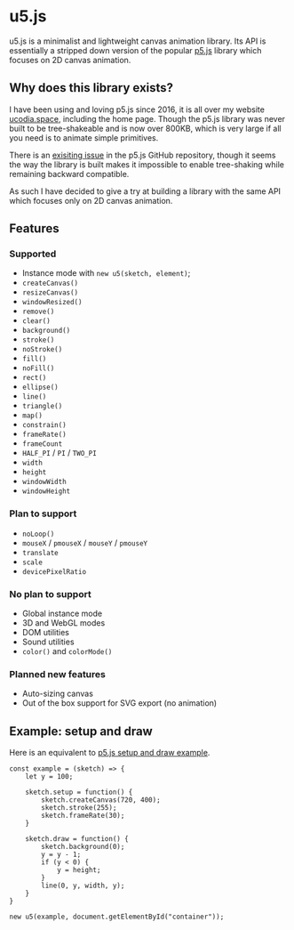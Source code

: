 # u5.js

u5.js is a minimalist and lightweight canvas animation library. Its API is essentially a stripped down version of the popular [p5.js](https://github.com/processing/p5.js) library which focuses on 2D canvas animation.

## Why does this library exists?

I have been using and loving p5.js since 2016, it is all over my website [ucodia.space](https://ucodia.space), including the home page. Though the p5.js library was never built to be tree-shakeable and is now over 800KB, which is very large if all you need is to animate simple primitives.

There is an [exisiting issue](https://github.com/processing/p5.js/issues/5740) in the p5.js GitHub repository, though it seems the way the library is built makes it impossible to enable tree-shaking while remaining backward compatible.

As such I have decided to give a try at building a library with the same API which focuses only on 2D canvas animation.

## Features

### Supported

- Instance mode with `new u5(sketch, element)`;
- `createCanvas()`
- `resizeCanvas()`
- `windowResized()`
- `remove()`
- `clear()`
- `background()`
- `stroke()`
- `noStroke()`
- `fill()`
- `noFill()`
- `rect()`
- `ellipse()`
- `line()`
- `triangle()`
- `map()`
- `constrain()`
- `frameRate()`
- `frameCount`
- `HALF_PI` / `PI` / `TWO_PI`
- `width`
- `height`
- `windowWidth`
- `windowHeight`

### Plan to support

- `noLoop()`
- `mouseX` / `pmouseX` / `mouseY` / `pmouseY`
- `translate`
- `scale`
- `devicePixelRatio`

### No plan to support

- Global instance mode
- 3D and WebGL modes
- DOM utilities
- Sound utilities
- `color()` and `colorMode()`

### Planned new features

- Auto-sizing canvas
- Out of the box support for SVG export (no animation)

## Example: setup and draw

Here is an equivalent to [p5.js setup and draw example](https://p5js.org/examples/structure-setup-and-draw.html).

```
const example = (sketch) => {
    let y = 100;

    sketch.setup = function() {
        sketch.createCanvas(720, 400);
        sketch.stroke(255);
        sketch.frameRate(30);
    }

    sketch.draw = function() {
        sketch.background(0);
        y = y - 1;
        if (y < 0) {
            y = height;
        }
        line(0, y, width, y);
    }
}

new u5(example, document.getElementById("container"));
```